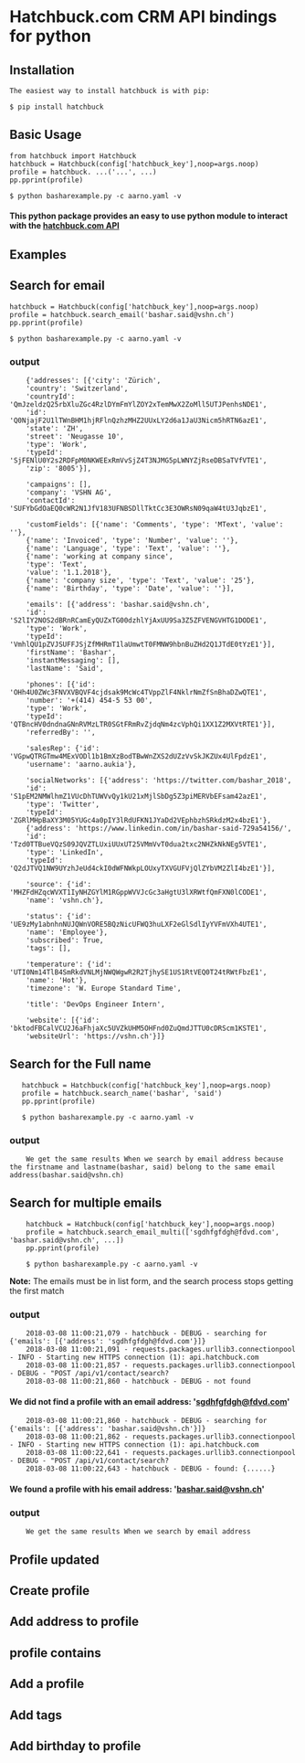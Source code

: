 
# Hatchbuck.com CRM API bindings for python
## Installation
    The easiest way to install hatchbuck is with pip:

    $ pip install hatchbuck

## Basic Usage
    from hatchbuck import Hatchbuck
    hatchbuck = Hatchbuck(config['hatchbuck_key'],noop=args.noop)
    profile = hatchbuck. ...('...', ...)
    pp.pprint(profile)

    $ python basharexample.py -c aarno.yaml -v


#### This python package provides an easy to use python module to interact with the [hatchbuck.com API](https://hatchbuck.freshdesk.com/support/solutions/articles/5000578765-hatchbuck-api-documentation-for-advanced-users)

## Examples

## Search for email

```
hatchbuck = Hatchbuck(config['hatchbuck_key'],noop=args.noop)
profile = hatchbuck.search_email('bashar.said@vshn.ch')
pp.pprint(profile)

$ python basharexample.py -c aarno.yaml -v

```

### output

```
    {'addresses': [{'city': 'Zürich',
    'country': 'Switzerland',
    'countryId': 'QmJzeldzQ25rbXluZGc4RzlDYmFmYlZOY2xTemMwX2ZoMll5UTJPenhsNDE1',
    'id': 'Q0NjajF2U1lTWnBHM1hjRFlnQzhzMHZ2UUxLY2d6a1JaU3Nicm5hRTN6azE1',
    'state': 'ZH',
    'street': 'Neugasse 10',
    'type': 'Work',
    'typeId': 'SjFENlU0Y2s2RDFpM0NKWEExRmVvSjZ4T3NJMG5pLWNYZjRseDBSaTVfVTE1',
    'zip': '8005'}],
```

```
    'campaigns': [],
    'company': 'VSHN AG',
    'contactId': 'SUFYbGdOaEQ0cWR2N1JfV183UFNBSDllTktCc3E3OWRsN09qaW4tU3JqbzE1',
```

```
    'customFields': [{'name': 'Comments', 'type': 'MText', 'value': ''},
    {'name': 'Invoiced', 'type': 'Number', 'value': ''},
    {'name': 'Language', 'type': 'Text', 'value': ''},
    {'name': 'working at company since',
    'type': 'Text',
    'value': '1.1.2018'},
    {'name': 'company size', 'type': 'Text', 'value': '25'},
    {'name': 'Birthday', 'type': 'Date', 'value': ''}],
```

```
    'emails': [{'address': 'bashar.said@vshn.ch',
    'id': 'S2lIY2NOS2dBRnRCamEyQUZxTG00dzhlYjAxUU9Sa3Z5ZFVENGVHTG1DODE1',
    'type': 'Work',
    'typeId': 'VmhlQU1pZVJSUFFJSjZfMHRmT1laUmwtT0FMNW9hbnBuZHd2Q1JTdE0tYzE1'}],
    'firstName': 'Bashar',
    'instantMessaging': [],
    'lastName': 'Said',
```

```
    'phones': [{'id': 'OHh4U0ZWc3FNVXVBQVF4cjdsak9McWc4TVppZlF4NklrNmZfSnBhaDZwQTE1',
    'number': '+(414) 454-5 53 00',
    'type': 'Work',
    'typeId': 'QTBncHV0dndnaGNnRVMzLTR0SGtFRmRvZjdqNm4zcVphQi1XX1Z2MXVtRTE1'}],
    'referredBy': '',
```

```
    'salesRep': {'id': 'VGpwQTRGTmw4MExVODl1b1BmXzBodTBwWnZXS2dUZzVvSkJKZUx4UlFpdzE1',
    'username': 'aarno.aukia'},
```

```
    'socialNetworks': [{'address': 'https://twitter.com/bashar_2018',
    'id': 'S1pEM2NMWlhmZ1VUcDhTUWVvQy1kU21xMjlSbDg5Z3piMERVbEFsam42azE1',
    'type': 'Twitter',
    'typeId': 'ZGRlMHpBaXY3M05YUGc4a0pIY3lRdUFKN1JYaDd2VEphbzhSRkdzM2x4bzE1'},
    {'address': 'https://www.linkedin.com/in/bashar-said-729a54156/',
    'id': 'Tzd0TTBueVQzS09JQVZTLUxiUUxUT25VMmVvT0dua2txc2NHZkNkNEg5VTE1',
    'type': 'LinkedIn',
    'typeId': 'Q2dJTVQ1NW9UYzhJeUd4ckI0dWFNWkpLOUxyTXVGUFVjQlZYbVM2ZlI4bzE1'}],
```

```
    'source': {'id': 'MHZFdHZqcWVXT1IyNHZGYlM1RGppWVVJcGc3aHgtU3lXRWtfQmFXN0lCODE1',
    'name': 'vshn.ch'},
```

```
    'status': {'id': 'UE9zMy1abnhnNUJQWnVORE5BQzNicUFWQ3huLXF2eGlSdlIyYVFmVXh4UTE1',
    'name': 'Employee'},
    'subscribed': True,
    'tags': [],
```

```
    'temperature': {'id': 'UTI0Nm14TlB4SmRkdVNLMjNWQWgwR2R2TjhySE1US1RtVEQ0T24tRWtFbzE1',
    'name': 'Hot'},
    'timezone': 'W. Europe Standard Time',
```

```
    'title': 'DevOps Engineer Intern',
```

```
    'website': [{'id': 'bktodFBCalVCU2J6aFhjaXc5UVZkUHM5OHFnd0ZuQmdJTTU0cDRScm1KSTE1',
    'websiteUrl': 'https://vshn.ch'}]}
```


## Search for the Full name

 ```
	hatchbuck = Hatchbuck(config['hatchbuck_key'],noop=args.noop)
	profile = hatchbuck.search_name('bashar', 'said')
	pp.pprint(profile)

	$ python basharexample.py -c aarno.yaml -v
 ```

### output
```
    We get the same results When we search by email address because the firstname and lastname(bashar, said) belong to the same email address(bashar.said@vshn.ch)
```

## Search for multiple emails
```
    hatchbuck = Hatchbuck(config['hatchbuck_key'],noop=args.noop)
    profile = hatchbuck.search_email_multi(['sgdhfgfdgh@fdvd.com', 'bashar.said@vshn.ch', ...])
    pp.pprint(profile)

    $ python basharexample.py -c aarno.yaml -v
```

  **Note:** The emails must be in list form, and the search process stops getting the first match
### output

```
    2018-03-08 11:00:21,079 - hatchbuck - DEBUG - searching for {'emails': [{'address': 'sgdhfgfdgh@fdvd.com'}]}
    2018-03-08 11:00:21,091 - requests.packages.urllib3.connectionpool - INFO - Starting new HTTPS connection (1): api.hatchbuck.com
    2018-03-08 11:00:21,857 - requests.packages.urllib3.connectionpool - DEBUG - "POST /api/v1/contact/search?
    2018-03-08 11:00:21,860 - hatchbuck - DEBUG - not found
```

#### We did not find a profile with an email address: 'sgdhfgfdgh@fdvd.com'
```
    2018-03-08 11:00:21,860 - hatchbuck - DEBUG - searching for {'emails': [{'address': 'bashar.said@vshn.ch'}]}
    2018-03-08 11:00:21,862 - requests.packages.urllib3.connectionpool - INFO - Starting new HTTPS connection (1): api.hatchbuck.com
    2018-03-08 11:00:22,641 - requests.packages.urllib3.connectionpool - DEBUG - "POST /api/v1/contact/search?
    2018-03-08 11:00:22,643 - hatchbuck - DEBUG - found: {......}
```

#### We found a profile with his email address: 'bashar.said@vshn.ch'

### output

```
    We get the same results When we search by email address
```

## Profile updated
## Create profile
## Add address to profile
## profile contains
## Add a profile
## Add tags
## Add birthday to profile
